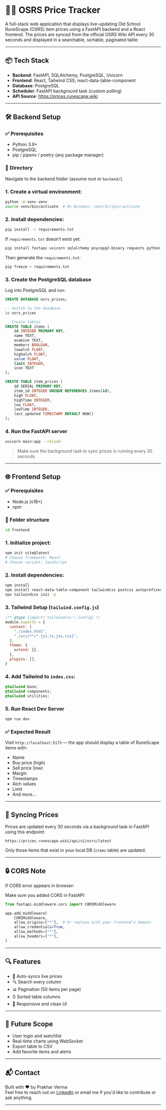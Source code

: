 # 🧙‍♂️ OSRS Price Tracker

A full-stack web application that displays live-updating Old School RuneScape (OSRS) item prices using a FastAPI backend and a React frontend. The prices are synced from the official OSRS Wiki API every 30 seconds and displayed in a searchable, sortable, paginated table.

---

## 📦 Tech Stack

- **Backend**: FastAPI, SQLAlchemy, PostgreSQL, Uvicorn
- **Frontend**: React, Tailwind CSS, react-data-table-component
- **Database**: PostgreSQL
- **Scheduler**: FastAPI background task (custom polling)
- **API Source**: https://prices.runescape.wiki

---

## 🛠️ Backend Setup

### ✅ Prerequisites

- Python 3.9+
- PostgreSQL
- pip / pipenv / poetry (any package manager)

### 📂 Directory

Navigate to the backend folder (assume root or `backend/`).

### 1. Create a virtual environment:

```bash
python -m venv venv
source venv/bin/activate  # On Windows: venv\Scripts\activate
```

### 2. Install dependencies:

```bash
pip install -r requirements.txt
```

If `requirements.txt` doesn't exist yet:

```bash
pip install fastapi uvicorn sqlalchemy psycopg2-binary requests python-dotenv
```

Then generate the `requirements.txt`:

```bash
pip freeze > requirements.txt
```

### 3. Create the PostgreSQL database

Log into PostgreSQL and run:

```sql
CREATE DATABASE osrs_prices;

-- Switch to the database
\c osrs_prices

-- Create tables
CREATE TABLE items (
    id INTEGER PRIMARY KEY,
    name TEXT,
    examine TEXT,
    members BOOLEAN,
    lowalch FLOAT,
    highalch FLOAT,
    value FLOAT,
    limit INTEGER,
    icon TEXT
);

CREATE TABLE item_prices (
    id SERIAL PRIMARY KEY,
    item_id INTEGER UNIQUE REFERENCES items(id),
    high FLOAT,
    highTime INTEGER,
    low FLOAT,
    lowTime INTEGER,
    last_updated TIMESTAMP DEFAULT NOW()
);
```

### 4. Run the FastAPI server

```bash
uvicorn main:app --reload
```

> Make sure the background task to sync prices is running every 30 seconds.

---

## 🌐 Frontend Setup

### ✅ Prerequisites

- Node.js (v18+)
- npm

### 📂 Folder structure

```bash
cd frontend
```

### 1. Initialize project:

```bash
npm init vite@latest
# Choose framework: React
# Choose variant: JavaScript
```

### 2. Install dependencies:

```bash
npm install
npm install react-data-table-component tailwindcss postcss autoprefixer
npx tailwindcss init -p
```

### 3. Tailwind Setup (`tailwind.config.js`)

```js
/** @type {import('tailwindcss').Config} */
module.exports = {
  content: [
    "./index.html",
    "./src/**/*.{js,ts,jsx,tsx}",
  ],
  theme: {
    extend: {},
  },
  plugins: [],
}
```

### 4. Add Tailwind to `index.css`:

```css
@tailwind base;
@tailwind components;
@tailwind utilities;
```

### 5. Run React Dev Server

```bash
npm run dev
```

### ✅ Expected Result

Visit `http://localhost:5173` — the app should display a table of RuneScape items with:

- Name
- Buy price (high)
- Sell price (low)
- Margin
- Timestamps
- Alch values
- Limit
- And more...

---

## 🔁 Syncing Prices

Prices are updated every 30 seconds via a background task in FastAPI using this endpoint:

```
https://prices.runescape.wiki/api/v1/osrs/latest
```

Only those items that exist in your local DB (`items` table) are updated.

---

## 🔒 CORS Note

If CORS error appears in browser:

Make sure you added CORS in FastAPI:

```python
from fastapi.middleware.cors import CORSMiddleware

app.add_middleware(
    CORSMiddleware,
    allow_origins=["*"],  # Or replace with your frontend's domain
    allow_credentials=True,
    allow_methods=["*"],
    allow_headers=["*"],
)
```

---

## 🔍 Features

- 🔄 Auto-syncs live prices
- 🔍 Search every column
- 📊 Pagination (50 items per page)
- 🔃 Sorted table columns
- 🌙 Responsive and clean UI

---

## 📁 Future Scope

- User login and watchlist
- Real-time charts using WebSocket
- Export table to CSV
- Add favorite items and alerts

---

## 📬 Contact

Built with ❤️ by Prakhar Verma  
Feel free to reach out on [LinkedIn](https://www.linkedin.com) or email me if you'd like to contribute or ask anything.

---
